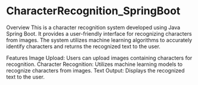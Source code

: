 # CharacterRecognition_SpringBoot

Overview
This is a character recognition system developed using Java Spring Boot. It provides a user-friendly interface for recognizing characters from images. The system utilizes machine learning algorithms to accurately identify characters and returns the recognized text to the user.

Features
Image Upload: Users can upload images containing characters for recognition.
Character Recognition: Utilizes machine learning models to recognize characters from images.
Text Output: Displays the recognized text to the user.

